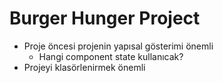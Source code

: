 # Burger Hunger Project

- Proje öncesi projenin yapısal gösterimi önemli
  - Hangi component state kullanıcak?
- Projeyi klasörlenirmek önemli